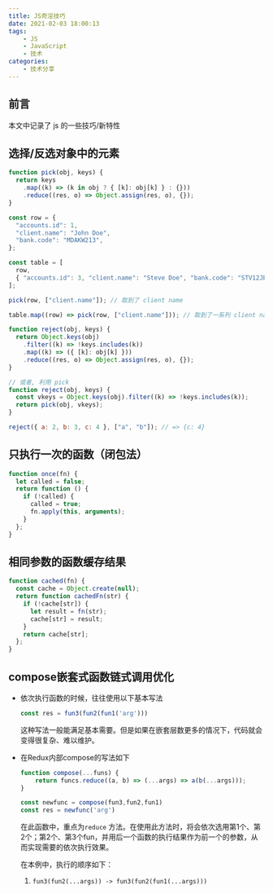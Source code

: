 ```yaml
---
title: JS奇淫技巧
date: 2021-02-03 18:00:13
tags:
    - JS
    - JavaScript
    - 技术
categories: 
    - 技术分享
---
```


## 前言

本文中记录了 js 的一些技巧/新特性

## 选择/反选对象中的元素

```js
function pick(obj, keys) {
  return keys
    .map((k) => (k in obj ? { [k]: obj[k] } : {}))
    .reduce((res, o) => Object.assign(res, o), {});
}

const row = {
  "accounts.id": 1,
  "client.name": "John Doe",
  "bank.code": "MDAKW213",
};

const table = [
  row,
  { "accounts.id": 3, "client.name": "Steve Doe", "bank.code": "STV12JB" },
];

pick(row, ["client.name"]); // 取到了 client name

table.map((row) => pick(row, ["client.name"])); // 取到了一系列 client name

function reject(obj, keys) {
  return Object.keys(obj)
    .filter((k) => !keys.includes(k))
    .map((k) => ({ [k]: obj[k] }))
    .reduce((res, o) => Object.assign(res, o), {});
}

// 或者, 利用 pick
function reject(obj, keys) {
  const vkeys = Object.keys(obj).filter((k) => !keys.includes(k));
  return pick(obj, vkeys);
}

reject({ a: 2, b: 3, c: 4 }, ["a", "b"]); // => {c: 4}
```

## 只执行一次的函数（闭包法）

```js
function once(fn) {
  let called = false;
  return function () {
    if (!called) {
      called = true;
      fn.apply(this, arguments);
    }
  };
}
```

## 相同参数的函数缓存结果

```js
function cached(fn) {
  const cache = Object.create(null);
  return function cachedFn(str) {
    if (!cache[str]) {
      let result = fn(str);
      cache[str] = result;
    }
    return cache[str];
  };
}
```

## compose嵌套式函数链式调用优化

- 依次执行函数的时候，往往使用以下基本写法

  ```js
  const res = fun3(fun2(fun1('arg')))
  ```

  这种写法一般能满足基本需要。但是如果在嵌套层数更多的情况下，代码就会变得很复杂、难以维护。

- 在Redux内部compose的写法如下

  ```js
  function compose(...funs) {
      return funcs.reduce((a, b) => (...args) => a(b(...args)));
  }
  ```

  ```js
  const newfunc = compose(fun3,fun2,fun1)
  const res = newfunc('arg')
  ```

  

  在此函数中，重点为`reduce` 方法。在使用此方法时，将会依次选用第1个、第2个；第2个、第3个fun，并用后一个函数的执行结果作为前一个的参数，从而实现需要的依次执行效果。

  在本例中，执行的顺序如下：

  1. `fun3(fun2(...args)) -> fun3(fun2(fun1(...args)))`